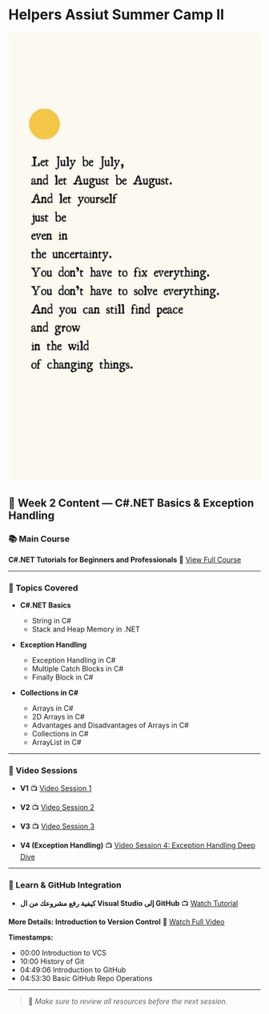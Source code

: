 # Helpers Assiut Summer Camp II

![Week2Photo](Photo\Week2Photo.jpg)

## 📅 Week 2 Content — C#.NET Basics & Exception Handling

### 📚 Main Course

**C#.NET Tutorials for Beginners and Professionals**
🔗 [View Full Course](https://dotnettutorials.net/course/csharp-dot-net-tutorials/)

---

### 🧠 Topics Covered

* **C#.NET Basics**

  * String in C#
  * Stack and Heap Memory in .NET

* **Exception Handling**

  * Exception Handling in C#
  * Multiple Catch Blocks in C#
  * Finally Block in C#

* **Collections in C#**

  * Arrays in C#
  * 2D Arrays in C#
  * Advantages and Disadvantages of Arrays in C#
  * Collections in C#
  * ArrayList in C#

---

### 🎥 Video Sessions

* **V1**
  📺 [Video Session 1](https://youtu.be/otk2W3ta7FM?si=si7aMNI0rFIgefbs)

* **V2**
  📺 [Video Session 2](https://youtu.be/MdfY9TyjZgs?si=8wTLJiRrWKPu-tDt)

* **V3**
  📺 [Video Session 3](https://youtu.be/LYsuu1jcCpw?si=634gIyq_pnkH8vv5)

* **V4 (Exception Handling)**
  📺 [Video Session 4: Exception Handling Deep Dive](https://youtu.be/kt04wwlU2WU?si=tgI1gR7HSHaGZBAo)

---

### 📘 Learn & GitHub Integration

* **كيفية رفع مشروعك من ال Visual Studio إلى GitHub**
  📺 [Watch Tutorial](https://youtu.be/KtvlytFeBGw?si=E4v1IDfMzPghxFmb)

**More Details: Introduction to Version Control**
🔗 [Watch Full Video](https://youtu.be/Q6G-J54vgKc?si=CjaOkeyBair83R50)

**Timestamps:**

* 00:00 Introduction to VCS
* 10:00 History of Git
* 04:49:06 Introduction to GitHub
* 04:53:30 Basic GitHub Repo Operations

---
> 🔔 *Make sure to review all resources before the next session.*